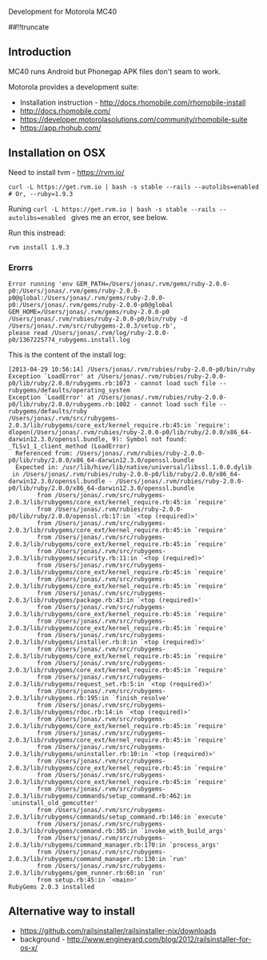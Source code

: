 Development for Motorola MC40 

[meta:author]: <> (Jonas Colmsjo)
[meta:title]: <> (Development for Motorola MC40)
[meta:date]: <> (2013-04-26)
[meta:nested:key]: <> (Metadata value)

##!!truncate


## Introduction

MC40 runs Android but Phonegap APK files don't seam to work.

Motorola provides a development suite:

 * Installation instruction - http://docs.rhomobile.com/rhomobile-install
 * http://docs.rhomobile.com/
 * https://developer.motorolasolutions.com/community/rhomobile-suite
 * https://app.rhohub.com/



## Installation on OSX


Need to install tvm  - https://rvm.io/

```
curl -L https://get.rvm.io | bash -s stable --rails --autolibs=enabled # Or, --ruby=1.9.3
```


Runing `curl -L https://get.rvm.io | bash -s stable --rails --autolibs=enabled ` gives me an error, see below.

Run this instread:

```
rvm install 1.9.3
```


### Erorrs

```
Error running 'env GEM_PATH=/Users/jonas/.rvm/gems/ruby-2.0.0-p0:/Users/jonas/.rvm/gems/ruby-2.0.0-p0@global:/Users/jonas/.rvm/gems/ruby-2.0.0-p0:/Users/jonas/.rvm/gems/ruby-2.0.0-p0@global GEM_HOME=/Users/jonas/.rvm/gems/ruby-2.0.0-p0 /Users/jonas/.rvm/rubies/ruby-2.0.0-p0/bin/ruby -d /Users/jonas/.rvm/src/rubygems-2.0.3/setup.rb',
please read /Users/jonas/.rvm/log/ruby-2.0.0-p0/1367225774_rubygems.install.log
```

This is the content of the install log:

```
[2013-04-29 10:56:14] /Users/jonas/.rvm/rubies/ruby-2.0.0-p0/bin/ruby
Exception `LoadError' at /Users/jonas/.rvm/rubies/ruby-2.0.0-p0/lib/ruby/2.0.0/rubygems.rb:1073 - cannot load such file -- rubygems/defaults/operating_system
Exception `LoadError' at /Users/jonas/.rvm/rubies/ruby-2.0.0-p0/lib/ruby/2.0.0/rubygems.rb:1082 - cannot load such file -- rubygems/defaults/ruby
/Users/jonas/.rvm/src/rubygems-2.0.3/lib/rubygems/core_ext/kernel_require.rb:45:in `require': dlopen(/Users/jonas/.rvm/rubies/ruby-2.0.0-p0/lib/ruby/2.0.0/x86_64-darwin12.3.0/openssl.bundle, 9): Symbol not found: _TLSv1_1_client_method (LoadError)
  Referenced from: /Users/jonas/.rvm/rubies/ruby-2.0.0-p0/lib/ruby/2.0.0/x86_64-darwin12.3.0/openssl.bundle
  Expected in: /usr/lib/hive/lib/native/universal/libssl.1.0.0.dylib
 in /Users/jonas/.rvm/rubies/ruby-2.0.0-p0/lib/ruby/2.0.0/x86_64-darwin12.3.0/openssl.bundle - /Users/jonas/.rvm/rubies/ruby-2.0.0-p0/lib/ruby/2.0.0/x86_64-darwin12.3.0/openssl.bundle
        from /Users/jonas/.rvm/src/rubygems-2.0.3/lib/rubygems/core_ext/kernel_require.rb:45:in `require'
        from /Users/jonas/.rvm/rubies/ruby-2.0.0-p0/lib/ruby/2.0.0/openssl.rb:17:in `<top (required)>'
        from /Users/jonas/.rvm/src/rubygems-2.0.3/lib/rubygems/core_ext/kernel_require.rb:45:in `require'
        from /Users/jonas/.rvm/src/rubygems-2.0.3/lib/rubygems/core_ext/kernel_require.rb:45:in `require'
        from /Users/jonas/.rvm/src/rubygems-2.0.3/lib/rubygems/security.rb:11:in `<top (required)>'
        from /Users/jonas/.rvm/src/rubygems-2.0.3/lib/rubygems/core_ext/kernel_require.rb:45:in `require'
        from /Users/jonas/.rvm/src/rubygems-2.0.3/lib/rubygems/core_ext/kernel_require.rb:45:in `require'
        from /Users/jonas/.rvm/src/rubygems-2.0.3/lib/rubygems/package.rb:43:in `<top (required)>'
        from /Users/jonas/.rvm/src/rubygems-2.0.3/lib/rubygems/core_ext/kernel_require.rb:45:in `require'
        from /Users/jonas/.rvm/src/rubygems-2.0.3/lib/rubygems/core_ext/kernel_require.rb:45:in `require'
        from /Users/jonas/.rvm/src/rubygems-2.0.3/lib/rubygems/installer.rb:8:in `<top (required)>'
        from /Users/jonas/.rvm/src/rubygems-2.0.3/lib/rubygems/core_ext/kernel_require.rb:45:in `require'
        from /Users/jonas/.rvm/src/rubygems-2.0.3/lib/rubygems/core_ext/kernel_require.rb:45:in `require'
        from /Users/jonas/.rvm/src/rubygems-2.0.3/lib/rubygems/request_set.rb:5:in `<top (required)>'
        from /Users/jonas/.rvm/src/rubygems-2.0.3/lib/rubygems.rb:195:in `finish_resolve'
        from /Users/jonas/.rvm/src/rubygems-2.0.3/lib/rubygems/rdoc.rb:14:in `<top (required)>'
        from /Users/jonas/.rvm/src/rubygems-2.0.3/lib/rubygems/core_ext/kernel_require.rb:45:in `require'
        from /Users/jonas/.rvm/src/rubygems-2.0.3/lib/rubygems/core_ext/kernel_require.rb:45:in `require'
        from /Users/jonas/.rvm/src/rubygems-2.0.3/lib/rubygems/uninstaller.rb:10:in `<top (required)>'
        from /Users/jonas/.rvm/src/rubygems-2.0.3/lib/rubygems/core_ext/kernel_require.rb:45:in `require'
        from /Users/jonas/.rvm/src/rubygems-2.0.3/lib/rubygems/core_ext/kernel_require.rb:45:in `require'
        from /Users/jonas/.rvm/src/rubygems-2.0.3/lib/rubygems/commands/setup_command.rb:462:in `uninstall_old_gemcutter'
        from /Users/jonas/.rvm/src/rubygems-2.0.3/lib/rubygems/commands/setup_command.rb:146:in `execute'
        from /Users/jonas/.rvm/src/rubygems-2.0.3/lib/rubygems/command.rb:305:in `invoke_with_build_args'
        from /Users/jonas/.rvm/src/rubygems-2.0.3/lib/rubygems/command_manager.rb:170:in `process_args'
        from /Users/jonas/.rvm/src/rubygems-2.0.3/lib/rubygems/command_manager.rb:130:in `run'
        from /Users/jonas/.rvm/src/rubygems-2.0.3/lib/rubygems/gem_runner.rb:60:in `run'
        from setup.rb:45:in `<main>'
RubyGems 2.0.3 installed
```


## Alternative way to install

 * https://github.com/railsinstaller/railsinstaller-nix/downloads
 * background - http://www.engineyard.com/blog/2012/railsinstaller-for-os-x/



